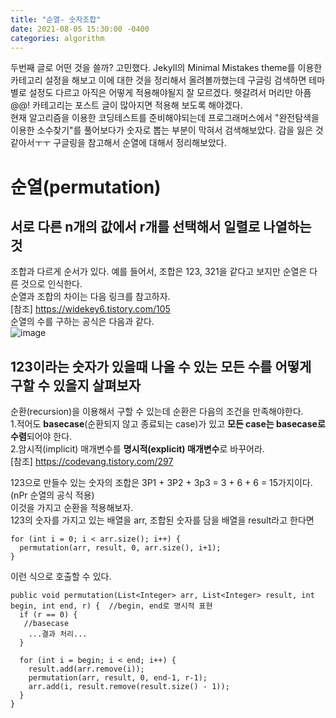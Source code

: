 ```yaml
---
title: "순열- 숫자조합"
date: 2021-08-05 15:30:00 -0400
categories: algorithm
---
```

두번째 글로 어떤 것을 쓸까? 고민했다. Jekyll의 Minimal Mistakes theme를 이용한 카테고리 설정을 해보고 이에 대한 것을 정리해서 올려볼까했는데 구글링 검색하면 테마별로 설정도 다르고 아직은 어떻게 적용해야될지 잘 모르겠다. 헷갈려서 머리만 아픔@@! 카테고리는 포스트 글이 많아지면 적용해 보도록 해야겠다.   
현재 알고리즘을 이용한 코딩테스트를 준비해야되는데 프로그래머스에서 "완전탐색을 이용한 소수찾기"를 풀어보다가 숫자로 뽑는 부분이 막혀서 검색해보았다. 감을 잃은 것 같아서ㅜㅜ 구글링을 참고해서 순열에 대해서 정리해보았다.

# 순열(permutation)
## 서로 다른 n개의 값에서 r개를 선택해서 일렬로 나열하는 것
조합과 다르게 순서가 있다. 예를 들어서, 조합은 123, 321을 같다고 보지만 순열은 다른 것으로 인식한다.   
순열과 조합의 차이는 다음 링크를 참고하자.   
[참조] <https://widekey6.tistory.com/105>   
순열의 수를 구하는 공식은 다음과 같다.   
![image](https://user-images.githubusercontent.com/4480718/128305286-17fec9e2-3778-4b7b-8f35-52bf287b6192.png)


## 123이라는 숫자가 있을때 나올 수 있는 모든 수를 어떻게 구할 수 있을지 살펴보자
순환(recursion)을 이용해서 구할 수 있는데 순환은 다음의 조건을 만족해야한다.   
1.적어도 **basecase**(순환되지 않고 종료되는 case)가 있고 **모든 case는 basecase로 수렴**되어야 한다.   
2.암시적(implicit) 매개변수를 **명시적(explicit) 매개변수**로 바꾸어라.   
[참조] <https://codevang.tistory.com/297>   

123으로 만들수 있는 숫자의 조합은 3P1 + 3P2 + 3p3 = 3 + 6 + 6 = 15가지이다.(nPr 순열의 공식 적용)   
이것을 가지고 순환을 적용해보자.   
123의 숫자를 가지고 있는 배열을 arr, 조합된 숫자를 담을 배열을 result라고 한다면
```
for (int i = 0; i < arr.size(); i++) {
  permutation(arr, result, 0, arr.size(), i+1);
}
```
이런 식으로 호출할 수 있다.
```
public void permutation(List<Integer> arr, List<Integer> result, int begin, int end, r) {  //begin, end로 명시적 표현
  if (r == 0) {
   //basecase
    ...결과 처리...
  } 
  
  for (int i = begin; i < end; i++) {
    result.add(arr.remove(i));
    permutation(arr, result, 0, end-1, r-1);
    arr.add(i, result.remove(result.size() - 1));
  }                      
}
```
